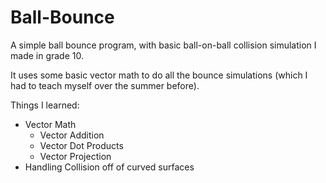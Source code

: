 # Ball-Bounce
A simple ball bounce program, with basic ball-on-ball collision simulation I made in grade 10.

It uses some basic vector math to do all the bounce simulations (which I had to teach myself over the summer before).

Things I learned:
- Vector Math
  + Vector Addition
  + Vector Dot Products
  + Vector Projection
- Handling Collision off of curved surfaces
